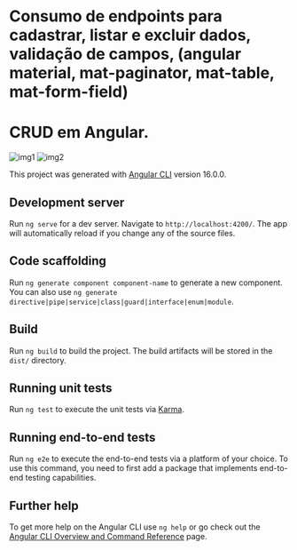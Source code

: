 # Consumo de endpoints para cadastrar, listar e excluir dados, validação de campos, (angular material, mat-paginator, mat-table, mat-form-field)
# CRUD em Angular.

![img1](https://user-images.githubusercontent.com/79548287/157584056-010bc78b-7042-4a1c-ba69-c6b1e6f3bde5.png)
![img2](https://user-images.githubusercontent.com/79548287/157584061-f35c5e04-5647-4ef9-ad60-c7f390636c1e.png)


This project was generated with [Angular CLI](https://github.com/angular/angular-cli) version 16.0.0.
## Development server

Run `ng serve` for a dev server. Navigate to `http://localhost:4200/`. The app will automatically reload if you change any of the source files.

## Code scaffolding

Run `ng generate component component-name` to generate a new component. You can also use `ng generate directive|pipe|service|class|guard|interface|enum|module`.

## Build

Run `ng build` to build the project. The build artifacts will be stored in the `dist/` directory.

## Running unit tests

Run `ng test` to execute the unit tests via [Karma](https://karma-runner.github.io).

## Running end-to-end tests

Run `ng e2e` to execute the end-to-end tests via a platform of your choice. To use this command, you need to first add a package that implements end-to-end testing capabilities.

## Further help

To get more help on the Angular CLI use `ng help` or go check out the [Angular CLI Overview and Command Reference](https://angular.io/cli) page.


